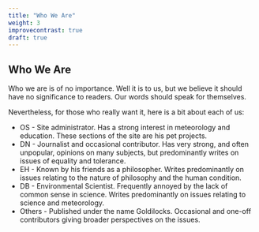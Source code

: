 ```yaml
---
title: "Who We Are"
weight: 3
improvecontrast: true
draft: true
---
```


## Who We Are

Who we are is of no importance. Well it is to us, but we believe it should have no significance to readers. Our words should speak for themselves.  

Nevertheless, for those who really want it, here is a bit about each of us:  

- OS - Site administrator. Has a strong interest in meteorology and education. These sections of the site are his pet projects.
- DN - Journalist and occasional contributor. Has very strong, and often unpopular, opinions on many subjects, but predominantly writes on issues of equality and tolerance.
- EH - Known by his friends as a philosopher. Writes predominantly on issues relating to the nature of philosophy and the human condition.
- DB - Environmental Scientist. Frequently annoyed by the lack of common sense in science. Writes predominantly on issues relating to science and meteorology.
- Others - Published under the name Goldilocks. Occasional and one-off contributors giving broader perspectives on the issues.

